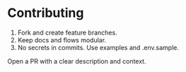 # Contributing

1. Fork and create feature branches.
2. Keep docs and flows modular.
3. No secrets in commits. Use examples and .env.sample.

Open a PR with a clear description and context.
